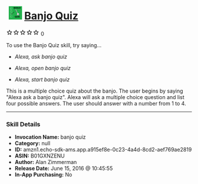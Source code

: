 # &nbsp;<img src="skill_icon" alt="Banjo Quiz icon" width="36"> [Banjo Quiz](http://alexa.amazon.com/#skills/amzn1.echo-sdk-ams.app.a915ef8e-0c23-4a4d-8cd2-aef769ae2819)
![0 stars](../../images/ic_star_border_black_18dp_1x.png)![0 stars](../../images/ic_star_border_black_18dp_1x.png)![0 stars](../../images/ic_star_border_black_18dp_1x.png)![0 stars](../../images/ic_star_border_black_18dp_1x.png)![0 stars](../../images/ic_star_border_black_18dp_1x.png) 0

To use the Banjo Quiz skill, try saying...

* *Alexa, ask banjo quiz*

* *Alexa, open banjo quiz*

* *Alexa, start banjo quiz*

This is a multiple choice quiz about the banjo.  The user begins by saying "Alexa ask a banjo quiz".  Alexa will ask a multiple choice question and list four possible answers.  The user should answer with a number from 1 to 4.

***

### Skill Details

* **Invocation Name:** banjo quiz
* **Category:** null
* **ID:** amzn1.echo-sdk-ams.app.a915ef8e-0c23-4a4d-8cd2-aef769ae2819
* **ASIN:** B01GXNZENU
* **Author:** Alan Zimmerman
* **Release Date:** June 15, 2016 @ 10:45:55
* **In-App Purchasing:** No

